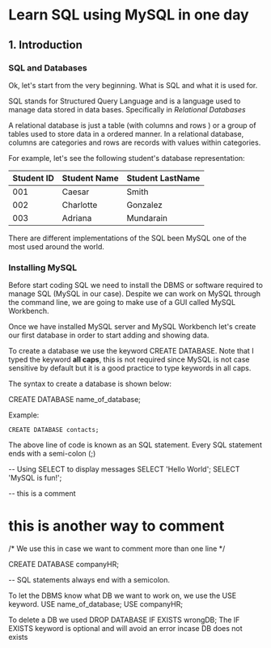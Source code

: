 
# Learn SQL using MySQL in one day

## 1. Introduction

### SQL and Databases
Ok, let's start from the very beginning. What is SQL and what it is used for.

SQL stands for Structured Query Language and is a language used
to manage data stored in data bases. Specifically in *Relational Databases*

A relational database is just a table \(with columns and rows \) or a group of tables used to store data in a ordered manner.
In a relational database, columns are categories and rows are records
with values within categories.

For example, let's see the following student's database representation:

Student ID | Student Name | Student LastName
---------- | ------------ | ----------------
001 | Caesar | Smith
002 | Charlotte | Gonzalez
003 | Adriana | Mundarain

There are different implementations of the SQL been MySQL one of the most used around the world.


### Installing MySQL

Before start coding SQL we need to install the DBMS or software required to manage SQL (MySQL in our case). Despite we can work on MySQL through the command line, we are going to make use of a GUI called MySQL Workbench.

Once we have installed MySQL server and MySQL Workbench let's create our first database in order to start adding and showing data.

To create a database we use the keyword CREATE DATABASE. Note that I typed the keyword **all caps**, this is not required since MySQL is not case sensitive by default but it is a good practice to type keywords in all caps.

The syntax to create a database is shown below:

CREATE DATABASE name_of_database;

Example:

```
CREATE DATABASE contacts;
```

The above line of code is known as an SQL statement. Every SQL statement ends with a semi-colon \(;\)




-- Using SELECT to display messages
SELECT 'Hello World';
SELECT 'MySQL is fun!';

-- this is a comment
# this is another way to comment
/* We use this
in case we want
to comment more than
one line */

CREATE DATABASE companyHR;

-- SQL statements always end with a semicolon.

To let the DBMS know what DB we want to work on, we use the USE keyword.
USE name_of_database;
USE companyHR;

To delete a DB we used
DROP DATABASE IF EXISTS wrongDB;
The IF EXISTS keyword is optional and will avoid an error incase DB does not exists
